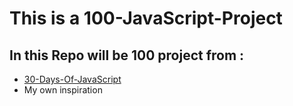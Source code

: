 # This is a 100-JavaScript-Project 
## In this Repo will be 100 project from :

- [30-Days-Of-JavaScript](https://github.com/Asabeneh/30-Days-Of-JavaScript)
- My own inspiration
